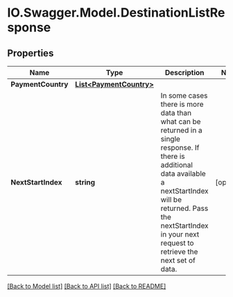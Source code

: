 # IO.Swagger.Model.DestinationListResponse
## Properties

Name | Type | Description | Notes
------------ | ------------- | ------------- | -------------
**PaymentCountry** | [**List&lt;PaymentCountry&gt;**](PaymentCountry.md) |  | 
**NextStartIndex** | **string** | In some cases there is more data than what can be returned in a single response. If there is additional data available a nextStartIndex will be returned. Pass the nextStartIndex in your next request to retrieve the next set of data. | [optional] 

[[Back to Model list]](../README.md#documentation-for-models) [[Back to API list]](../README.md#documentation-for-api-endpoints) [[Back to README]](../README.md)

